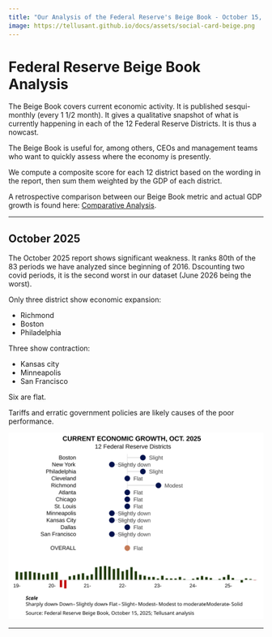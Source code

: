 ```yaml
---
title: "Our Analysis of the Federal Reserve's Beige Book - October 15, 2025 Report"
image: https://tellusant.github.io/docs/assets/social-card-beige.png
---
```

# Federal Reserve Beige Book Analysis
The Beige Book covers current economic activity. It is published sesqui-monthly (every 1 1/2 month). It gives a qualitative snapshot of what is currently happening in each of the 12 Federal Reserve Districts. It is thus a nowcast.

The Beige Book is useful for, among others, CEOs and management teams who want to quickly assess where the economy is presently.

We compute a composite score for each 12 district based on the wording in the report, then sum them weighted by the GDP of each district.

A retrospective comparison between our Beige Book metric and actual GDP growth is found here: [Comparative Analysis](https://www.linkedin.com/posts/scanback_economy-gdp-usa-activity-6623665605125955584-24lF/).  

---
## October 2025

The October 2025 report shows significant weakness. It ranks 80th of the 83 periods we have analyzed since beginning of 2016. Dscounting two covid periods, it is the second worst in our dataset (June 2026 being the worst).

Only three district show economic expansion:
- Richmond
- Boston
- Philadelphia  

Three show contraction:
- Kansas city
- Minneapolis
- San Francisco  

Six are flat.

Tariffs and erratic government policies are  likely causes of the poor performance.

![October 2025](assets/images/tellusant-fed-beige-book-summary-2025-10.svg)

---
